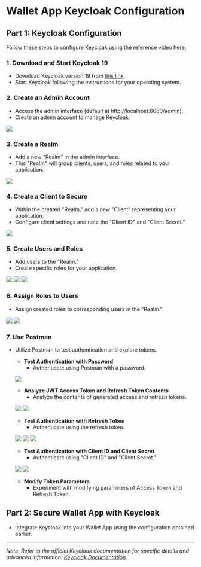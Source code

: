 # Wallet App Keycloak Configuration

## Part 1: Keycloak Configuration

Follow these steps to configure Keycloak using the reference video [here](https://www.youtube.com/watch?v=vNKVm2vTL2Q).

### 1. Download and Start Keycloak 19

- Download Keycloak version 19 from [this link](https://www.keycloak.org/downloads).
- Start Keycloak following the instructions for your operating system.

### 2. Create an Admin Account

- Access the admin interface (default at http://localhost:8080/admin).
- Create an admin account to manage Keycloak.
  
![](./screenshots/sc-1.png)

### 3. Create a Realm

- Add a new "Realm" in the admin interface.
- This "Realm" will group clients, users, and roles related to your application.
  
![](./screenshots/sc-2.png)

### 4. Create a Client to Secure

- Within the created "Realm," add a new "Client" representing your application.
- Configure client settings and note the "Client ID" and "Client Secret."
  
![](./screenshots/sc-3.png)

### 5. Create Users and Roles

- Add users to the "Realm."
- Create specific roles for your application.
  
![](./screenshots/sc-4.png)
![](./screenshots/sc-5.png)
![](./screenshots/sc-6.png)

### 6. Assign Roles to Users

- Assign created roles to corresponding users in the "Realm."
  
![](./screenshots/sc-7.png)
![](./screenshots/sc-8.png)

### 7. Use Postman

- Utilize Postman to test authentication and explore tokens.

  - **Test Authentication with Password**
    - Authenticate using Postman with a password.
      
  ![](./screenshots/sc-9.png)

  - **Analyze JWT Access Token and Refresh Token Contents**
    - Analyze the contents of generated access and refresh tokens.
      
  ![](./screenshots/sc-10.png)
  ![](./screenshots/sc-11.png)

  - **Test Authentication with Refresh Token**
    - Authenticate using the refresh token.
      
  ![](./screenshots/sc-12.png)
  ![](./screenshots/sc-13.png)
  ![](./screenshots/sc-14.png)

  - **Test Authentication with Client ID and Client Secret**
    - Authenticate using "Client ID" and "Client Secret."
      
  ![](./screenshots/sc-15.png)
  ![](./screenshots/sc-16.png)

  - **Modify Token Parameters**
    - Experiment with modifying parameters of Access Token and Refresh Token.

## Part 2: Secure Wallet App with Keycloak

- Integrate Keycloak into your Wallet App using the configuration obtained earlier.

---

*Note: Refer to the official Keycloak documentation for specific details and advanced information: [Keycloak Documentation](https://www.keycloak.org/documentation.html).*
